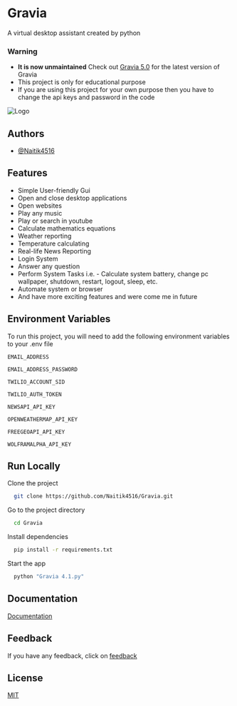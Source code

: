 # Gravia

A virtual desktop assistant created by python

### Warning
- **It is now unmaintained** Check out [Gravia 5.0](https://github.com/Naitik4516/Gravia-5) for the latest version of Gravia
- This project is only for educational purpose
- If you are using this project for your own purpose then you have to change the api keys and password in the code


![Logo](https://i.ibb.co/VHFfW8J/Gravia-logos.jpg)

## Authors

- [@Naitik4516](https://github.com/Naitik4516/)

## Features

- Simple User-friendly Gui 
- Open and close desktop applications
- Open websites
- Play any music 
- Play or search in youtube
- Calculate mathematics equations
- Weather reporting
- Temperature calculating
- Real-life News Reporting
- Login System
- Answer any question
- Perform System Tasks i.e. - Calculate system battery, change pc wallpaper, shutdown, restart, logout, sleep, etc.
- Automate system or browser
- And have more exciting features and were come me in future



## Environment Variables

To run this project, you will need to add the following environment variables to your .env file

`EMAIL_ADDRESS`

`EMAIL_ADDRESS_PASSWORD `

`TWILIO_ACCOUNT_SID `

`TWILIO_AUTH_TOKEN `

`NEWSAPI_API_KEY `

`OPENWEATHERMAP_API_KEY `

`FREEGEOAPI_API_KEY `

`WOLFRAMALPHA_API_KEY `


## Run Locally

Clone the project

```bash
  git clone https://github.com/Naitik4516/Gravia.git
```

Go to the project directory

```bash
  cd Gravia
```

Install dependencies

```bash
  pip install -r requirements.txt
```

Start the app

```bash
  python "Gravia 4.1.py"
```



## Documentation

[Documentation](https://linktodocumentation/this-will-comming-soon)


## Feedback

If you have any feedback, click on [feedback](https://docs.google.com/forms/d/e/1FAIpQLSdO6pvOdqZBjzc6mvbyJ-KA1Nvv6A7d-OadzKZYsn9rQLKrJw/viewform?usp=sf_link)


## License

[MIT](https://github.com/Naitik4516/Gravia/blob/master/LICENSE)
